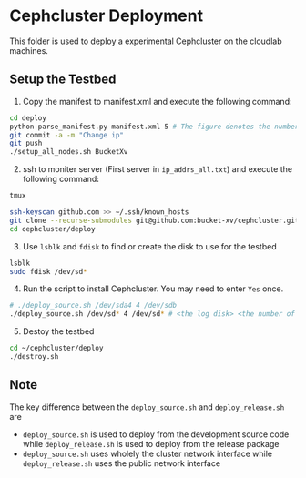 # Cephcluster Deployment

This folder is used to deploy a experimental Cephcluster on the cloudlab machines.

## Setup the Testbed

1. Copy the manifest to manifest.xml and execute the following command:

```Bash
cd deploy
python parse_manifest.py manifest.xml 5 # The figure denotes the number of ceph cluster servers.
git commit -a -m "Change ip"
git push
./setup_all_nodes.sh BucketXv
```

2. ssh to moniter server (First server in `ip_addrs_all.txt`) and execute the following command:

```Bash
tmux

ssh-keyscan github.com >> ~/.ssh/known_hosts
git clone --recurse-submodules git@github.com:bucket-xv/cephcluster.git
cd cephcluster/deploy
```

3. Use `lsblk` and `fdisk` to find or create the disk to use for the testbed

```Bash
lsblk
sudo fdisk /dev/sd*
```

4. Run the script to install Cephcluster. You may need to enter `Yes` once.

```Bash
# ./deploy_source.sh /dev/sda4 4 /dev/sdb
./deploy_source.sh /dev/sd* 4 /dev/sd* # <the log disk> <the number of osd servers> <the osd disk>
```


5. Destoy the testbed

```Bash
cd ~/cephcluster/deploy
./destroy.sh
```


## Note

The key difference between the `deploy_source.sh` and `deploy_release.sh` are
- `deploy_source.sh` is used to deploy from the development source code while `deploy_release.sh` is used to deploy from the release package
- `deploy_source.sh` uses wholely the cluster network interface while `deploy_release.sh` uses the public network interface